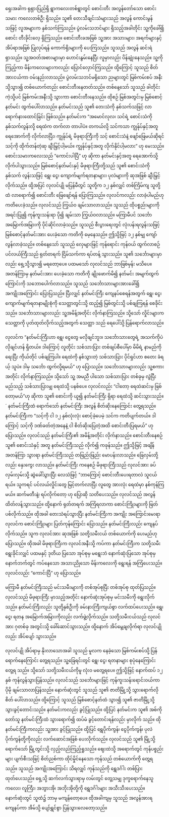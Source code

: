 ရှေးအခါက ရုရှားပြည်ရှိ ရွာကလေးတစ်ရွာတွင် စောင်းတီး အလွန်တော်သော စောင်း သမား ကလေးတစ်ဦး ရှိသည်။ သူ၏ တေးသီချင်းသံများသည် အလွန် ကောင်းမွန်သဖြင့် လူအများက နှစ်သက်ကြသည်။ ပွဲလမ်းသဘင်များ ရှိသည့်အခါတိုင်း သူ့ကိုခေါ်၍ စောင်း တီးခိုင်းလေ့ ရှိကြသည်။ စောင်းတီးခအဖြစ် သူ့အား အသားများ၊ အရက်များနှင့် အိပ်ရာအဖြစ် ပြုလုပ်ရန် ကောက်ရိုးများကို ပေးကြသည်။ သူသည် အလွန် ဆင်းရဲရှာသည်။ သူ့အဝတ်အစားများမှာ ဟောင်းနွမ်းနေပြီး လူမှာလည်း ပိန်ချုံးနေသည်။ သူ့ကို ကြည့်ကာ မိန်းကလေးများကလည်း ပြောင်လှောင်ကြသည်။ ထို့ကြောင့် သူသည် စိတ်အားငယ်ကာ ဝမ်းနည်းလာသည်။ ပွဲလမ်းသဘင်မရှိသော ညများတွင် မြစ်ကမ်းစပ် အနီးသို့သွား၍ တစ်ယောက်တည်း စောင်းတီးနေတတ်သည်။ တစ်နေ့သော် သူသည် ခါတိုင်းကဲ့သို့ပင် မြစ်ကမ်းအနီးသို့ သွားကာ စောင်းတီးနေသည်။ ထိုစဉ် မြစ်အတွင်းမှ မြစ်စောင့်နတ်မင်း ထွက်ပေါ်လာသည်။ နတ်မင်းသည် သူ၏ တေးသံကို နှစ်သက်သဖြင့် လာရောက်နားထောင်ခြင်း ဖြစ်သည်။ နတ်မင်းက “အမောင်လုလ၊ သင်ရဲ့ စောင်းသံကို နှစ်သက်လွန်းလို့ ရေထဲက တက်လာ တာပါပဲ။ တကယ်လို့ သင်ကသာ ကျွန်ုပ်နှင့်အတူ ရေအောက်ကို လိုက်လာပြီး၊ ကျွန်ုပ်ရဲ့ မိဖုရားကြီးကို သင့် စောင်းသံနဲ့ ဖျော်ဖြေမယ်ဆိုရင် သင့်ကို ထိုက်တန်တဲ့ဆု ချီးမြှင့်ပါ့မယ်။ ကျွန်ုပ်နှင့်အတူ လိုက်နိုင်ပါ့မလား” ဟု မေးသည်။ စောင်းသမားကလေးသည် “ကောင်းပါပြီ” ဟု ဆိုကာ နတ်မင်းနှင့်အတူ ရေအောက်သို့ လိုက်ပါသွားသည်။ မြစ်စောင့်နတ်မင်းနှင့် မိဖုရားကြီးတို့သည် သူ၏ စောင်းသံကို နှစ်သက် လွန်းသဖြင့် ရွှေ၊ ငွေ၊ ကျောက်မျက်ရတနာများ၊ ပုလဲများကို ဆုအဖြစ် ချီးမြှင့်လိုက်သည်။ ထို့အပြင် လုလင်ပျို မပြန်မီတွင် သူတို့က ၁၂ နှစ်လျှင် တစ်ကြိမ်ကျ သူတို့ထံ လာရောက်၍ စောင်းတီး ဖြေဖျော်ရန် ပြောကြသည်။ လုလင်ကလည်း လာခဲ့ပါမည်ဟု ကတိပေးခဲ့သည်။ လုလင်သည် ကြွယ်ဝ ချမ်းသာလာသည်။ သူသည် ထိုပစ္စည်းများကို အရင်းပြု၍ ကုန်ကူးသန်းရာ ပို၍ ချမ်းသာ ကြွယ်ဝလာသည်။ မကြာမီပင် သင်္ဘောအမြောက်အမြားကို ပိုင်ဆိုင်လာခဲ့သည်။ သူသည် စီးပွားရေးတွင် လုံးပန်းရလွန်းသဖြင့် မြစ်စောင့်နတ်မင်းအား ပေးခဲ့သော ကတိကို မေ့နေသည်။ ဤသို့ဖြင့် ၁၂ နှစ်မျှ ကျော်လွန်လာခဲ့သည်။ တစ်နေ့သော် သူသည် လှေများဖြင့် ကုန်ရောင်း ကုန်ဝယ် ထွက်လာစဉ် ပင်လယ်ကြီးသည် ရုတ်တရက် ငြိမ်သက်ကာ ရပ်တန့် သွားသည်။ သူ၏ သင်္ဘောများမှာလည်း ရှေ့သို့သွား၍ မရတော့ပေ။ ပထမသော် လုလင်သည် ဘာဖြစ်မှန်း မသိပေ။ အတန်ကြာမှ နတ်မင်းအား ပေးခဲ့သော ကတိကို ချိုးဖောက်မိ၍ နတ်မင်း အမျက်ထွက်ကြောင်းကို သဘောပေါက်လာသည်။ သူသည် သင်္ဘောသားများအားခေါ်၍ အကျိုးအကြောင်း ပြောပြသည်။ ပြီးလျှင် နတ်မင်းကြီး ကျေနပ်စေရန်အတွက် ရွှေ၊ ငွေ၊ ကျောက်မျက်ရတနာမျိုးစုံကို သေတ္တာတွင်းသို့ ထည့်၍ မြစ်တွင်းသို့ ပစ်ချကြရန် စေခိုင်းသည်။ သင်္ဘောသားများလည်း သူ့အမိန့်အတိုင်း လိုက်နာကြသည်။ သို့သော် လှိုင်းများက သေတ္တာကို ပုတ်ထုတ်လိုက်သည့်အတွက် သေတ္တာ သည် ရေပေါ်သို့ ပြန်ရောက်လာသည်။

လုလင်က “နတ်မင်းကြီးဟာ ရွှေ၊ ငွေတွေ မလိုချင်ဘူး။ သင်္ဘောသားတွေရဲ့ အသက်ကိုပဲ လိုချင်ဟန် ရှိတယ်။ ဒါကြောင့် လူတိုင်း သစ်သားပြား တစ်ချပ်စီပေါ်မှာ မိမိရဲ့ နာမည်ကို ရေးပြီး ကိုယ်တိုင် ပစ်ချကြပါ။ ရေထဲကို နစ်သွားတဲ့ သစ်သားပြား ပိုင်ရှင်ဟာ စတေး ခံရ ယ့် သူပဲ။ ဒါမှ သင်္ဘော ထွက်လို့ရမယ်” ဟု ပြောသည်။ သင်္ဘောသားများလည်း သူ့စကားအတိုင်း လိုက်နာကြသည်။ သို့သော် သူ့ အမညီ ပါသော သစ်သားပြား တစ်ခုမှ လွဲပြီး မည်သည့် သစ်သားပြားမျှ ရေထဲသို့ ပနစ်ပေ။ လုလင်လည်း “ငါတော့ ရေထဲဆင်းမှ ဖြစ်တော့မယ်”ဟု ဆိုကာ သူ၏ စောင်းကို ယူ၍ နတ်မင်းကြီး ရှိရာ ရေထဲသို့ ဆင်းသွားသည်။ ´ နတ်မင်းကြီးထံ ရောက်သော် နတ်မင်းကြီး အလွန် စိတ်ဆိုးနေကြောင်း တွေ့ရသည်။ နတ်မင်းကြီးက “သင့်ကို ငါ ၁၂ နှစ်လုံးလုံး စောင့်ခဲ့ပေမဲ့ သင်က ကတိပျက်တယ်။ ဒါကြောင့် သင့်ကို ဒဏ်ခတ်တဲ့အနေနဲ့ ငါ စိတ်ဆိုးပြေတဲ့အထိ စောင်းတီးပြရမယ်” ဟု ပြောသည်။ လုလင်သည် နတ်မင်းကြီး၏ အမိန့်အတိုင်း လိုက်နာသည်။ စောင်းတီးနေစဉ် သူ၏ စောင်းသံနှင့် အတူ နတ်မင်းကြီးသည် လိုက်၍ ကခုန်သည်။ ဤသို့ဖြင့် အချိန် အတန်ကြာ သွားရာ နတ်မင်းကြီးသည် တဖြည်းဖြည်း မောပန်းလာသည်။ ခြေလှမ်းတို့လည်း နှေးကွေး လာသည်။ နတ်မင်းကြီး ကနေစဉ် မိဖုရားကြီးသည် လုလင်အား ခပ်လှမ်းလှမ်းသို့ ဆွဲခေါ်သွားပြီး လေသံဖြင့် “ဘာကြောင့် စောင်းတီးပေးရတာလဲ သူငယ်ရယ်။ သူကရင် ပင်လယ်လှိုင်းတွေ မြင့်တက်လာပြီး လူတွေ အားလုံး ရေထဲမှာ နစ်ကုန်ကြမယ်။ ဆက်မတီးနဲ့၊ ရပ်လိုက်တော့ ဟု ပြောဆို သတိပေးသည်။ လုလင်သည် အလွန် ထိတ်လန့်သွားသည်။ ထို့နောက် ရုတ်တရက် အကြံရလာကာ စောင်းကြိုးများကို ဖြတ်ပစ်လိုက်သည်။ ထိုအခါ တေးသံရပ်သွားပြီး နတ်မင်းကြီးက အကျိုး အကြောင်းမေးရာ လုလင်က စောင်းကြိုးများ ပြတ်ကုန်ကြောင်း ပြောသည်။ နတ်မင်းကြီးလည်း ကျေနပ်လိုက်သည်။ သူက လုလင်အား ဆုအဖြစ် သတို့သမီးငယ် တစ်ယောက်ကို ပေးမည်ဟု ပြောသည်။ ထိုအခါ မိဖုရားကြီးက လုလင်အနီးသို့ ကပ်ကာ နတ်မင်းကြီးက သတို့သမီး ရွေးခိုင်းလျှင် ပထမနှင့် ဒုတိယ ပြသော အုပ်စုမှ မရွေးဘဲ နောက်ဆုံးပြသော အုပ်စုမှ နောက်ဘက်တွင် ကပ်နေသော အသားညိုသော မိန်းကလေးကို ရွေးရန် အကြံပေးသည်။ လုလင်လည်း “ကောင်းပြီ” ဟု ပြောသည်။

မကြာမီ နတ်မင်းကြီးသည် မင်းသမီးများကို တစ်အုပ်စုပြီး တစ်အုပ်စု ထုတ်ပြသည်။ လုလင်သည် မိဖုရားကြီး မှာသည့်အတိုင်း နောက်ဆုံးအုပ်စုမှ မင်းသမီးကို ရွေးလိုက်သည်။ နတ်မင်းကြီးလည်း သူတို့နှစ်ဦးကို ခမ်းနားကြီးကျယ်စွာ လက်ထပ်ပေးသည်။ ရွှေ၊ ငွေ၊ ရတန အမြောက်အမြားကိုလည်း လက်ဖွဲ့လိုက်သည်။ သတို့သမီးငယ်သည် လုလင်အား ဂုတစ်ခု အတွင်းသို့ ခေါ်ဆောင်သွားသည်။ ထို့နောက် အိပ်မွေ့ချလိုက်ရာ လုလင်ပျိုလည်း အိပ်ပျော် သွားသည်။

လုလင်ပျို အိပ်ရာမှ နိုးလာသောအခါ သူသည် မူလက နေခဲ့သော မြစ်ကမ်းစပ်သို့ ပြန်ရောက်နေကြောင်း တွေ့ရသည်။ သူ့ခြေရင်းတွင် ရွှေ၊ ငွေ၊ ရတနာများ စုပုံနေကြောင်း တွေ့ရ သည်။ သို့သော် သတို့သမီးငယ်ကိုမူ လုံးဝ မတွေ့ရပေ။ ဤသို့ဖြင့် နောက်ထပ် ၁၂ နှစ် ကုန်လွန်သွားပြန်သည်။ လုလင်သည် သင်္ဘောများဖြင့် ကုန်ကူးသန်းရောင်းဝယ်ကာ ပိုမို ချမ်းသာလာပြန်သည်။ နောက်ဆုံးတွင် သူသည် သူ၏ ဇာတိမြို့သို့ သွားရောက်လိုစိတ် ပေါ်လာသည်။ ထို့ကြောင့် သူသည် မြစ်စောင့်နတ်ထံ သွား၍ သူ၏ ဇာတိမြို့သို့ သွားခွင့်တောင်းသည်။ နတ်မင်းကလည်း ခွင့်ပြုသည်။ ထို့ပြင် နတ်မင်းက သူ၏ အစ်ကိုတော်သူ နတ်မင်းကြီးထံ သွားရောက်၍ ထပ်မံ ခွင့်တောင်းရန်လည်း မှာလိုက် သည်။ ထိုနတ်မင်းကြီးကလည်း သူ့အား ခွင့်ပြုသည်။ ထို့ပြင် ရွှေပိုက်ကွန်၊ ငွေပိုက်ကွန်၊ ပုလဲပိုက်ကွန်တို့ကိုလည်း လက်ဆောင်အဖြစ် ပေးလိုက်သည်။ လုလင်သည် သူ၏ မြို့သို့ ရောက်သော် မြို့တွင်းသို့ လှည့်လည်ကြည့်ရှုသည်။ ဈေးထဲသို့ အရောက်တွင် ကုန်ပစ္စည်းများ ပျက်စီးသဖြင့် စိတ်ညစ်ကာ ထိုင်မှိုင်နေသော ကုန်သည် တစ်ယောက်ကို တွေ့ရသည်။ သူသည် အကျိုးအကြောင်း သိရလျှင် ကုန်သည်ကို ရွှေဒင်္ဂါး တစ်ပြား ထုတ်ပေးသည်။ ရှေ့သို့ ဆက်လက်သွားရာမှ လမ်းတွင် တွေ့သမျှ ဒုက္ခရောက်နေသူ ကလေး၊ လူကြီး၊ အဘွားအို၊ အဘိုးအိုတို့ကို ရွှေဒင်္ဂါးများ အသီးသီးပေးသည်။ နောက်ဆုံးတွင် သူထံ၌ ဘာမှ မကျန်တော့ပေ။ ထိုအခါကျမှ သူသည် အလွန်အားရ ကျေနပ်ကာ အိမ်သို့ ပျော်ရွှင်စွာ ပြန်သွားလေတော့သည်။ 
